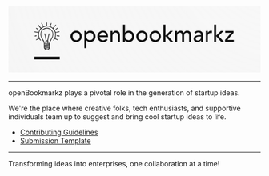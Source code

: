 <div align='center'>

![openBookmarkz logo](https://raw.githubusercontent.com/openBookmarkz/.github/main/profile/logo+name.png)

</div>

----

openBookmarkz plays a pivotal role in the generation of startup ideas.

We're the place where creative folks, tech enthusiasts, and supportive individuals team up to suggest and bring cool startup ideas to life.

* [Contributing Guidelines](https://github.com/openBookmarkz/ideas)
* [Submission Template](https://github.com/openBookmarkz/ideas/tree/main/ideaTemplate)

----

Transforming ideas into enterprises, one collaboration at a time!
